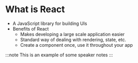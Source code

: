 # What is React

* A JavaScript library for building UIs
* Benefits of React
    * Makes developing a large scale application easier
    * Standard way of dealing with rendering, state, etc.
    * Create a component once, use it throughout your app

:::note
This is an example of some speaker notes
:::
